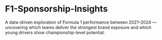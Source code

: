 # F1-Sponsorship-Insights
A data-driven exploration of Formula 1 performance between 2021–2024 — uncovering which teams deliver the strongest brand exposure and which young drivers show championship-level potential.
